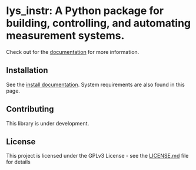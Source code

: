 # lys_instr: A Python package for building, controlling, and automating measurement systems.

Check out for the [documentation](https://zwang154.github.io/lys_instr/index.html) for more information.

## Installation

See the [install documentation](https://zwang154.github.io/lys_instr/install.html). System requirements are also found in this page.

## Contributing

This library is under development.

## License

This project is licensed under the GPLv3 License - see the [LICENSE.md](LICENSE.md) file for details